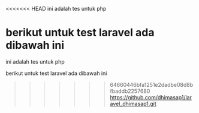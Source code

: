 <<<<<<< HEAD
ini adalah tes untuk php

berikut untuk test laravel ada dibawah ini
=======
ini adalah tes untuk php

berikut untuk test laravel ada dibawah ini
>>>>>>> 64660446bfa1251e2dadbe08d8bfbaddb2257680
https://github.com/dhimasap1/laravel_dhimasap1.git